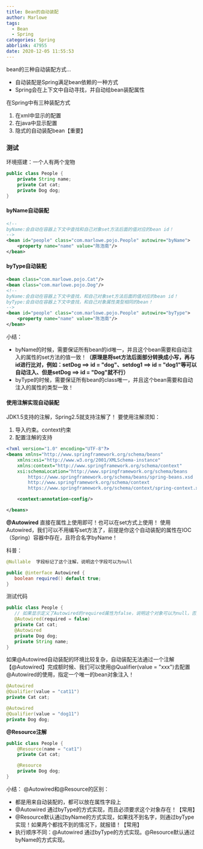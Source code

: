 ```yaml
---
title: Bean的自动装配
author: Marlowe
tags:
  - Bean
  - Spring
categories: Spring
abbrlink: 47955
date: 2020-12-05 11:55:53
---
```

bean的三种自动装配方式...
<!--more-->

* 自动装配是Spring满足bean依赖的一种方式
* Spring会在上下文中自动寻找，并自动给bean装配属性

在Spring中有三种装配方式
1. 在xml中显示的配置
2. 在java中显示配置
3. 隐式的自动装配bean【重要】

### 测试
环境搭建：一个人有两个宠物
```java
public class People {
    private String name;
    private Cat cat;
    private Dog dog;
}
```
#### byName自动装配
```xml
<!--
byName:会自动在容器上下文中查找和自己对象set方法后面的值对应的bean id！
-->
<bean id="people" class="com.marlowe.pojo.People" autowire="byName">
    <property name="name" value="陈浩南"/>
</bean>
```

#### byType自动装配
```xml
<bean class="com.marlowe.pojo.Cat"/>
<bean class="com.marlowe.pojo.Dog"/>
<!--
byName:会自动在容器上下文中查找，和自己对象set方法后面的值对应的bean id！
byType:会自动在容器上下文中查找，和自己对象属性类型相同的bean！
-->
<bean id="people" class="com.marlowe.pojo.People" autowire="byType">
    <property name="name" value="陈浩南"/>
</bean>
```

小结：
* byName的时候，需要保证所有bean的id唯一，并且这个bean需要和自动注入的属性的set方法的值一致！**（原理是将set方法后面部分转换成小写，再与id进行比对，例如：setDog ==> id = "dog"、setdog1 ==> id = "dog1"等可以自动注入、但是setDog ==> id = "Dog"就不行）**
* byType的时候，需要保证所有bean的class唯一，并且这个bean需要和自动注入的属性的类型一致！

#### 使用注解实现自动装配

JDK1.5支持的注解，Spring2.5就支持注解了！
要使用注解须知：
1. 导入约束。context约束
2. 配置注解的支持 

```xml
<?xml version="1.0" encoding="UTF-8"?>
<beans xmlns="http://www.springframework.org/schema/beans"
    xmlns:xsi="http://www.w3.org/2001/XMLSchema-instance"
    xmlns:context="http://www.springframework.org/schema/context"
    xsi:schemaLocation="http://www.springframework.org/schema/beans
        https://www.springframework.org/schema/beans/spring-beans.xsd
        http://www.springframework.org/schema/context
        https://www.springframework.org/schema/context/spring-context.xsd">

    <context:annotation-config/>

</beans>
```
**@Autowired**
 直接在属性上使用即可！也可以在set方式上使用！
 使用Autowired，我们可以不用编写set方法了，前提是你这个自动装配的属性在IOC（Spring）容器中存在，且符合名字byName！

 科普：
 ```java
 @Nullable  字段标记了这个注解，说明这个字段可以为null
 ```
 ```java
 public @interface Autowired {
    boolean required() default true;
}
 ```
 测试代码
 ```java
 public class People {
    // 如果显示定义了Autowired的required属性为false，说明这个对象可以为null，否则不允许为空
    @Autowired(required = false)
    private Cat cat;
    @Autowired
    private Dog dog;
    private String name;
 }
 ```

如果@Autowired自动装配的环境比较复杂，自动装配无法通过一个注解【@Autowired】完成额时候、我们可以使用@Qualifier(value = "xxx")去配置@Autowired的使用，指定一个唯一的bean对象注入！
```java
@Autowired
@Qualifier(value = "cat11")
private Cat cat;

@Autowired
@Qualifier(value = "dog11")
private Dog dog;
```

**@Resource注解**
```java
public class People {
    @Resource(name = "cat1")
    private Cat cat;

    @Resource
    private Dog dog;
}
```
小结：
@Autowired和@Resource的区别：
* 都是用来自动装配的，都可以放在属性字段上
* @Autowired 通过byType的方式实现，而且必须要求这个对象存在！【常用】
* @Resource默认通过byName的方式实现，如果找不到名字，则通过byType实现！如果两个都找不到的情况下，就报错！【常用】
* 执行顺序不同：@Autowired 通过byType的方式实现。@Resource默认通过byName的方式实现。
